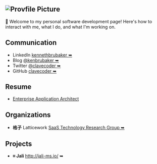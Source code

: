 <!-- markdownlint-disable first-line-h1 first-header-h1 -->

## ![Provfile Picture](http://gravatar.com/avatar/d09f0e413bbefdf600c3b7eae145a559?s=80&d=mm)

**🔑** Welcome to my personal software development page! Here's how to interact with me, what I do, and what I'm working on.

## Communication

- LinkedIn <a href="https://www.linkedin.com/in/kennethbrubaker" target="_blank">kennethbrubaker ➥</a>
- Blog <a href="https://medium.com/@kenbrubaker" target="_blank">@kenbrubaker ➥</a>
- Twitter <a href="https://twitter.com/clavecoder" target="_blank">@clavecoder ➥</a>
- GitHub <a href="https://github.com/clavecoder" target="_blank">clavecoder ➥</a>

## Resume

- [Enterprise Application Architect](./resume/kenbrubaker.md)

## Organizations

- **格子** Latticework <a href="https://latticework.github.io" target="_blank">SaaS Technology Research Group ➥</a>
  
## Projects

- **⌗ Jali**  <a href="http://jali-ms.io/" target="_blank">http://jali-ms.io/ ➥</a>
